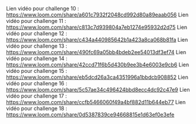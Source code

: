 Lien vidéo pour challenge 10 : https://www.loom.com/share/a601c7932f2048cd992d80a89eaab056
Lien vidéo pour challenge 11 : https://www.loom.com/share/c813c7d939804a7eb1274e95932d2d75
Lien vidéo pour challenge 12 : https://www.loom.com/share/c434a440985642b1a423a8ca068b81fa
Lien vidéo pour challenge 13 : https://www.loom.com/share/490fc69a05bb4bdeb2ee54013df3ef74
Lien vidéo pour challenge 14 : https://www.loom.com/share/42ccd71f6b5d430b9ee3b4e6003e9cb6
Lien vidéo pour challenge 15 : https://www.loom.com/share/eb5dcd26a3ca4351996a1bbdcb908852
Lien vidéo pour challenge 16 : https://www.loom.com/share/5c57ae34c496424bbd8ecc4dc92c47e9
Lien vidéo pour challenge 17 : https://www.loom.com/share/ccfb5466060f49a4bf882d11b644eb77
Lien vidéo pour challenge 18 : https://www.loom.com/share/0d5387839ce94668815e1d63ef0e3efe